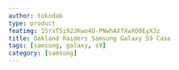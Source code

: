 ```yaml
---
author: tokodab
type: product
featimg: 1SrxTSi92JKwo4U-PNwhAXfXwXO0EyXJz
title: Oakland Raiders Samsung Galaxy S9 Case
tags: [samsung, galaxy, s9]
category: [samsung]
---
```

